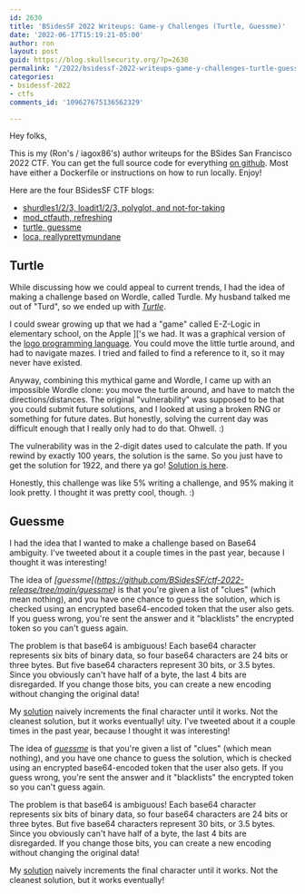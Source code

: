 ```yaml
---
id: 2630
title: 'BSidesSF 2022 Writeups: Game-y Challenges (Turtle, Guessme)'
date: '2022-06-17T15:19:21-05:00'
author: ron
layout: post
guid: https://blog.skullsecurity.org/?p=2630
permalink: "/2022/bsidessf-2022-writeups-game-y-challenges-turtle-guessme"
categories:
- bsidessf-2022
- ctfs
comments_id: '109627675136562329'

---
```


<p>Hey folks,</p>
<p>This is my (Ron's / iagox86's) author writeups for the BSides San Francisco 2022 CTF. You can get the full source code for everything <a href="https://github.com/bsidessf/ctf-2022-release">on github</a>. Most have either a Dockerfile or instructions on how to run locally. Enjoy!</p>
<!--more-->
<p>Here are the four BSidesSF CTF blogs:</p>
<ul>
<li><a href="https://blog.skullsecurity.org/2022/bsidessf-2022-writeups-tutorial-challenges-shurdles-loadit-polyglot-nft">shurdles1/2/3, loadit1/2/3, polyglot, and not-for-taking</a></li>
<li><a href="https://blog.skullsecurity.org/2022/bsidessf-2022-writeups-apache-challenges-mod_ctfauth-refresh">mod_ctfauth, refreshing</a></li>
<li><a href="https://blog.skullsecurity.org/2022/bsidessf-2022-writeups-game-y-challenges-turtle-guessme">turtle, guessme</a></li>
<li><a href="https://blog.skullsecurity.org/2022/bsidessf-2022-writeups-miscellaneous-challenges-loca-reallyprettymundane">loca, reallyprettymundane</a></li>
</ul>
<h2>Turtle</h2>
<p>While discussing how we could appeal to current trends, I had the idea of making a challenge based on Wordle, called Turdle. My husband talked me out of &quot;Turd&quot;, so we ended up with <em><a href="https://github.com/BSidesSF/ctf-2022-release/tree/main/turtle">Turtle</a></em>.</p>
<p>I could swear growing up that we had a &quot;game&quot; called E-Z-Logic in elementary school, on the Apple ]['s we had. It was a graphical version of the <a href="https://en.wikipedia.org/wiki/Logo_%28programming_language%29">logo programming language</a>. You could move the little turtle around, and had to navigate mazes. I tried and failed to find a reference to it, so it may never have existed.</p>
<p>Anyway, combining this mythical game and Wordle, I came up with an impossible Wordle clone: you move the turtle around, and have to match the directions/distances. The original &quot;vulnerability&quot; was supposed to be that you could submit future solutions, and I looked at using a broken RNG or something for future dates. But honestly, solving the current day was difficult enough that I really only had to do that. Ohwell. :)</p>
<p>The vulnerability was in the 2-digit dates used to calculate the path. If you rewind by exactly 100 years, the solution is the same. So you just have to get the solution for 1922, and there ya go! <a href="https://github.com/BSidesSF/ctf-2022-release/blob/main/turtle/solution/solve.rb">Solution is here</a>.</p>
<p>Honestly, this challenge was like 5% writing a challenge, and 95% making it look pretty. I thought it was pretty cool, though. :)</p>
<h2>Guessme</h2>
<p>I had the idea that I wanted to make a challenge based on Base64 ambiguity. I've tweeted about it a couple times in the past year, because I thought it was interesting!</p>
<p>The idea of <em>[guessme[(<a href="https://github.com/BSidesSF/ctf-2022-release/tree/main/guessme">https://github.com/BSidesSF/ctf-2022-release/tree/main/guessme</a>)</em> is that you're given a list of &quot;clues&quot; (which mean nothing), and you have one chance to guess the solution, which is checked using an encrypted base64-encoded token that the user also gets. If you guess wrong, you're sent the answer and it &quot;blacklists&quot; the encrypted token so you can't guess again.</p>
<p>The problem is that base64 is ambiguous! Each base64 character represents six bits of binary data, so four base64 characters are 24 bits or three bytes. But five base64 characters represent 30 bits, or 3.5 bytes. Since you obviously can't have half of a byte, the last 4 bits are disregarded. If you change those bits, you can create a new encoding without changing the original data!</p>
<p>My <a href="https://github.com/BSidesSF/ctf-2022-release/tree/main/guessme/solution">solution</a> naively increments the final character until it works. Not the cleanest solution, but it works eventually!
uity. I've tweeted about it a couple times in the past year, because I thought it was interesting!</p>
<p>The idea of <a href="https://github.com/BSidesSF/ctf-2022-release/tree/main/guessme"><em>guessme</em></a> is that you're given a list of &quot;clues&quot; (which mean nothing), and you have one chance to guess the solution, which is checked using an encrypted base64-encoded token that the user also gets. If you guess wrong, you're sent the answer and it &quot;blacklists&quot; the encrypted token so you can't guess again.</p>
<p>The problem is that base64 is ambiguous! Each base64 character represents six bits of binary data, so four base64 characters are 24 bits or three bytes. But five base64 characters represent 30 bits, or 3.5 bytes. Since you obviously can't have half of a byte, the last 4 bits are disregarded. If you change those bits, you can create a new encoding without changing the original data!</p>
<p>My <a href="https://github.com/BSidesSF/ctf-2022-release/tree/main/guessme/solution">solution</a> naively increments the final character until it works. Not the cleanest solution, but it works eventually!</p>

